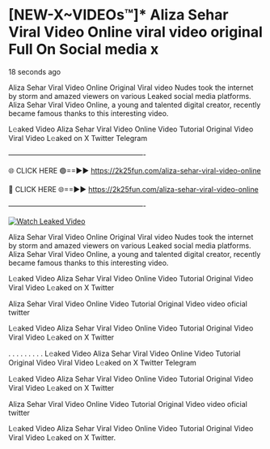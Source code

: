 # [NEW-X~VIDEOs™]* Aliza Sehar Viral Video Online viral video original Full On Social media x

18 seconds ago

Aliza Sehar Viral Video Online Original Viral video Nudes took the internet by storm and amazed viewers on various Leaked social media platforms. Aliza Sehar Viral Video Online, a young and talented digital creator, recently became famous thanks to this interesting video.

L𝚎aked Video Aliza Sehar Viral Video Online Video Tutorial Original Video Viral Video L𝚎aked on X Twitter Telegram

———————————————————-

🌐 CLICK HERE 🟢==►► https://2k25fun.com/aliza-sehar-viral-video-online

🔴 CLICK HERE 🌐==►► https://2k25fun.com/aliza-sehar-viral-video-online

———————————————————-

[![Watch Leaked Video](https://miro.medium.com/v2/resize:fit:828/format:webp/1*cilzJN44JGOrTw9NJCrNHA.gif "Watch Leaked Video")](https://2k25fun.com/aliza-sehar-viral-video-online)

Aliza Sehar Viral Video Online Original Viral video Nudes took the internet by storm and amazed viewers on various Leaked social media platforms. Aliza Sehar Viral Video Online, a young and talented digital creator, recently became famous thanks to this interesting video.

L𝚎aked Video Aliza Sehar Viral Video Online Video Tutorial Original Video Viral Video L𝚎aked on X Twitter

Aliza Sehar Viral Video Online Video Tutorial Original Video video oficial twitter

L𝚎aked Video Aliza Sehar Viral Video Online Video Tutorial Original Video Viral Video L𝚎aked on X Twitter

. . . . . . . . . L𝚎aked Video Aliza Sehar Viral Video Online Video Tutorial Original Video Viral Video L𝚎aked on X Twitter Telegram

L𝚎aked Video Aliza Sehar Viral Video Online Video Tutorial Original Video Viral Video L𝚎aked on X Twitter

Aliza Sehar Viral Video Online Video Tutorial Original Video video oficial twitter

L𝚎aked Video Aliza Sehar Viral Video Online Video Tutorial Original Video Viral Video L𝚎aked on X Twitter.